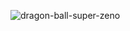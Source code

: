 ![dragon-ball-super-zeno](https://user-images.githubusercontent.com/23444642/75755654-0b375380-5d55-11ea-82f5-1f111f1191fb.jpg)
